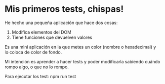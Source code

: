 # Mis primeros tests, chispas!

He hecho una pequeña aplicación que hace dos cosas:

1. Modifica elementos del DOM
2. Tiene funciones que devuelven valores

Es una mini aplicación en la que metes un color (nombre o hexadecimal) y lo coloca de color de fondo.

Mi intención es aprender a hacer tests y poder modificarla sabiendo cuándo rompo algo, o que no lo rompo.

Para ejecutar los test: npm run test

